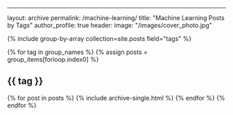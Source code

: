 ---
layout: archive
permalink: /machine-learning/
title: "Machine Learning Posts by Tags"
author_profile: true
header:
 image: "/images/cover_photo.jpg"


{% include group-by-array collection=site.posts field="tags" %}

{% for tag in group_names %}
  {% assign posts = group_items[forloop.index0] %}
  <h2 id="{{ tag | slugify }}" class="archive__subtitle">{{ tag }}</h2>
  {% for post in posts %}
    {% include archive-single.html %}
  {% endfor %}
{% endfor %}